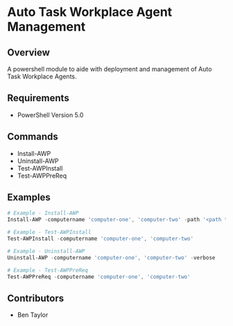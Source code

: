 # Auto Task Workplace Agent Management

## Overview
A powershell module to aide with deployment and management of Auto Task Workplace Agents.

## Requirements
- PowerShell Version 5.0

## Commands
* Install-AWP
* Uninstall-AWP
* Test-AWPInstall
* Test-AWPPreReq

## Examples

```PowerShell
# Example - Install-AWP
Install-AWP -computername 'computer-one', 'computer-two' -path '<path to installer>' -credential Get-Credential -verbose

# Example - Test-AWPInstall
Test-AWPInstall -computername 'computer-one', 'computer-two'

# Example - Uninstall-AWP
Uninstall-AWP -computername 'computer-one', 'computer-two' -verbose

# Example - Test-AWPPreReq
Test-AWPPreReq -computername 'computer-one', 'computer-two'
```

##

## Contributors
- Ben Taylor